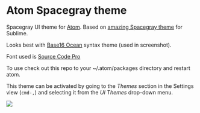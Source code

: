 # Atom Spacegray theme

Spacegray UI theme for [Atom][atom]. Based on [amazing Spacegray theme][spacegray-sublime] for Sublime.

Looks best with [Base16 Ocean][base16-ocean-atom] syntax theme (used in screenshot).

Font used is [Source Code Pro][source-code-pro]

To use check out this repo to your ~/.atom/packages directory and restart atom.

This theme can be activated by going to
the _Themes_ section in the Settings view (`cmd-,`) and selecting it from the
_UI Themes_ drop-down menu.

![](https://github.com/lynnwallenstein/atom-spacegray/blob/master/screenshot.png?raw=true)

[spacegray-sublime]: http://kkga.github.io/spacegray/
[atom]: http://atom.io/
[base16-ocean-atom]: https://github.com/lynnwallenstein/base16-ocean-dark-theme
[source-code-pro]: http://www.google.com/fonts/specimen/Source+Code+Pro
